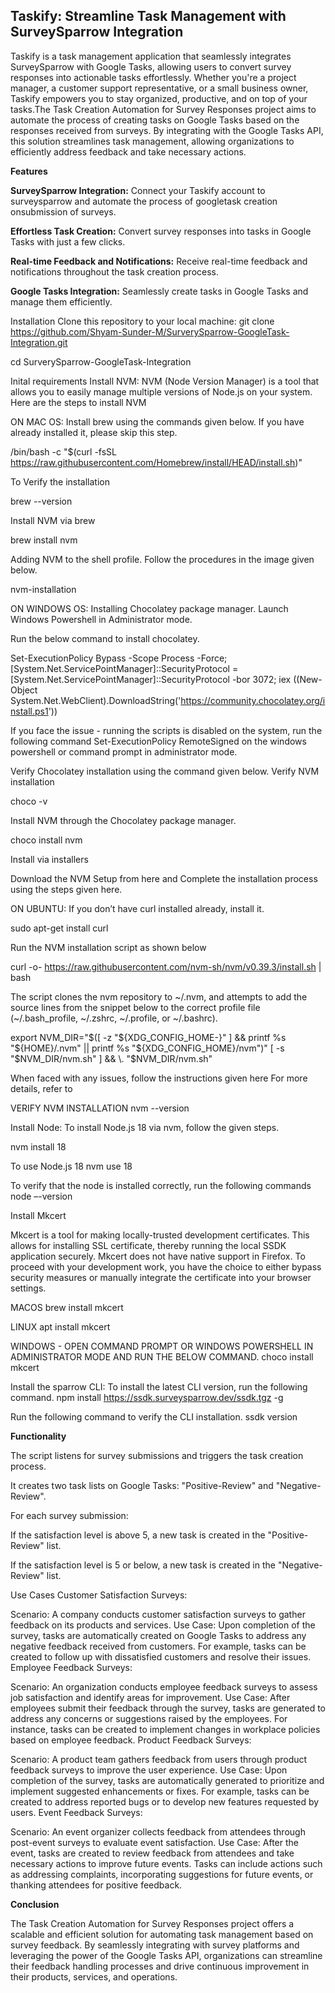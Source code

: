## Taskify: Streamline Task Management with SurveySparrow Integration
Taskify is a task management application that seamlessly integrates SurveySparrow with Google Tasks, allowing users to convert survey responses into actionable tasks effortlessly. Whether you're a project manager, a customer support representative, or a small business owner, Taskify empowers you to stay organized, productive, and on top of your tasks.The Task Creation Automation for Survey Responses project aims to automate the process of creating tasks on Google Tasks based on the responses received from surveys. By integrating with the Google Tasks API, this solution streamlines task management, allowing organizations to efficiently address feedback and take necessary actions.


**Features**

**SurveySparrow Integration:** Connect your Taskify account to surveysparrow and automate the process of googletask creation onsubmission of surveys.

**Effortless Task Creation:** Convert survey responses into tasks in Google Tasks with just a few clicks.

**Real-time Feedback and Notifications:** Receive real-time feedback and notifications throughout the task creation process.

**Google Tasks Integration:** Seamlessly create tasks in Google Tasks and manage them efficiently.



Installation
Clone this repository to your local machine:
git clone https://github.com/Shyam-Sunder-M/SurverySparrow-GoogleTask-Integration.git

cd SurverySparrow-GoogleTask-Integration

Inital requirements
Install NVM:
NVM (Node Version Manager) is a tool that allows you to easily manage multiple versions of Node.js on your system. Here are the steps to install NVM

ON MAC OS:
Install brew using the commands given below. If you have already installed it, please skip this step.

/bin/bash -c "$(curl -fsSL https://raw.githubusercontent.com/Homebrew/install/HEAD/install.sh)"

To Verify the installation

brew --version

Install NVM via brew

brew install nvm

Adding NVM to the shell profile. Follow the procedures in the image given below.

nvm-installation

ON WINDOWS OS:
Installing Chocolatey package manager.
Launch Windows Powershell in Administrator mode.

Run the below command to install chocolatey.

Set-ExecutionPolicy Bypass -Scope Process -Force; [System.Net.ServicePointManager]::SecurityProtocol = [System.Net.ServicePointManager]::SecurityProtocol -bor 3072; iex ((New-Object System.Net.WebClient).DownloadString('https://community.chocolatey.org/install.ps1'))

If you face the issue - running the scripts is disabled on the system, run the following command Set-ExecutionPolicy RemoteSigned on the windows powershell or command prompt in administrator mode.

Verify Chocolatey installation using the command given below. Verify NVM installation

choco -v

Install NVM through the Chocolatey package manager.

choco install nvm

Install via installers

Download the NVM Setup from here and Complete the installation process using the steps given here.

ON UBUNTU:
If you don’t have curl installed already, install it.

sudo apt-get install curl

Run the NVM installation script as shown below

curl -o- https://raw.githubusercontent.com/nvm-sh/nvm/v0.39.3/install.sh | bash

The script clones the nvm repository to ~/.nvm, and attempts to add the source lines from the snippet below to the correct profile file (~/.bash_profile, ~/.zshrc, ~/.profile, or ~/.bashrc).

export NVM_DIR="$([ -z "${XDG_CONFIG_HOME-}" ] && printf %s "${HOME}/.nvm" || printf %s "${XDG_CONFIG_HOME}/nvm")"
[ -s "$NVM_DIR/nvm.sh" ] && \. "$NVM_DIR/nvm.sh"

When faced with any issues, follow the instructions given here For more details, refer to

VERIFY NVM INSTALLATION
nvm --version

Install Node:
To install Node.js 18 via nvm, follow the given steps.

nvm install 18

To use Node.js 18
nvm use 18

To verify that the node is installed correctly, run the following commands
node –-version

Install Mkcert

Mkcert is a tool for making locally-trusted development certificates. This allows for installing SSL certificate, thereby running the local SSDK application securely.
Mkcert does not have native support in Firefox. To proceed with your development work, you have the choice to either bypass security measures or manually integrate the certificate into your browser settings.

MACOS
brew install mkcert

LINUX
apt install mkcert

WINDOWS - OPEN COMMAND PROMPT OR WINDOWS POWERSHELL IN ADMINISTRATOR MODE AND RUN THE BELOW COMMAND.
choco install mkcert

Install the sparrow CLI:
To install the latest CLI version, run the following command.
npm install https://ssdk.surveysparrow.dev/ssdk.tgz -g

Run the following command to verify the CLI installation.
 ssdk version


**Functionality**

The script listens for survey submissions and triggers the task creation process.

It creates two task lists on Google Tasks: "Positive-Review" and "Negative-Review".

For each survey submission:

If the satisfaction level is above 5, a new task is created in the "Positive-Review" list.

If the satisfaction level is 5 or below, a new task is created in the "Negative-Review" list.

Use Cases
Customer Satisfaction Surveys:

Scenario: A company conducts customer satisfaction surveys to gather feedback on its products and services.
Use Case: Upon completion of the survey, tasks are automatically created on Google Tasks to address any negative feedback received from customers. For example, tasks can be created to follow up with dissatisfied customers and resolve their issues.
Employee Feedback Surveys:

Scenario: An organization conducts employee feedback surveys to assess job satisfaction and identify areas for improvement.
Use Case: After employees submit their feedback through the survey, tasks are generated to address any concerns or suggestions raised by the employees. For instance, tasks can be created to implement changes in workplace policies based on employee feedback.
Product Feedback Surveys:

Scenario: A product team gathers feedback from users through product feedback surveys to improve the user experience.
Use Case: Upon completion of the survey, tasks are automatically generated to prioritize and implement suggested enhancements or fixes. For example, tasks can be created to address reported bugs or to develop new features requested by users.
Event Feedback Surveys:

Scenario: An event organizer collects feedback from attendees through post-event surveys to evaluate event satisfaction.
Use Case: After the event, tasks are created to review feedback from attendees and take necessary actions to improve future events. Tasks can include actions such as addressing complaints, incorporating suggestions for future events, or thanking attendees for positive feedback.

**Conclusion**

The Task Creation Automation for Survey Responses project offers a scalable and efficient solution for automating task management based on survey feedback. By seamlessly integrating with survey platforms and leveraging the power of the Google Tasks API, organizations can streamline their feedback handling processes and drive continuous improvement in their products, services, and operations.





